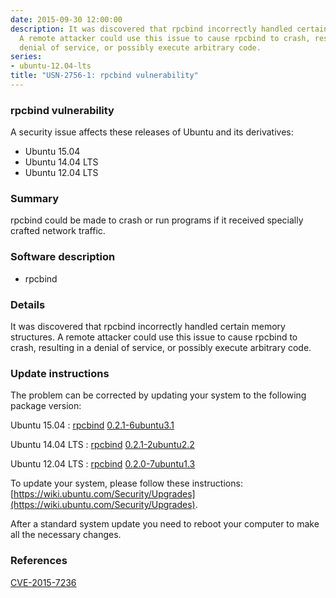```yaml
---
date: 2015-09-30 12:00:00
description: It was discovered that rpcbind incorrectly handled certain memory structures.
  A remote attacker could use this issue to cause rpcbind to crash, resulting in a
  denial of service, or possibly execute arbitrary code.
series:
- ubuntu-12.04-lts
title: "USN-2756-1: rpcbind vulnerability"
---
```


### rpcbind vulnerability

A security issue affects these releases of Ubuntu and its derivatives:

* Ubuntu 15.04
* Ubuntu 14.04 LTS
* Ubuntu 12.04 LTS

### Summary

rpcbind could be made to crash or run programs if it received specially crafted network traffic.

### Software description

* rpcbind 

### Details

It was discovered that rpcbind incorrectly handled certain memory structures. A remote attacker could use this issue to cause rpcbind to crash, resulting in a denial of service, or possibly execute arbitrary code. 

### Update instructions

The problem can be corrected by updating your system to the following package version:

Ubuntu 15.04
 : [rpcbind](https://launchpad.net/ubuntu/+source/rpcbind) <span> [0.2.1-6ubuntu3.1](https://launchpad.net/ubuntu/+source/rpcbind/0.2.1-6ubuntu3.1) </span> 

Ubuntu 14.04 LTS
 : [rpcbind](https://launchpad.net/ubuntu/+source/rpcbind) <span> [0.2.1-2ubuntu2.2](https://launchpad.net/ubuntu/+source/rpcbind/0.2.1-2ubuntu2.2) </span> 

Ubuntu 12.04 LTS
 : [rpcbind](https://launchpad.net/ubuntu/+source/rpcbind) <span> [0.2.0-7ubuntu1.3](https://launchpad.net/ubuntu/+source/rpcbind/0.2.0-7ubuntu1.3) </span> 

To update your system, please follow these instructions: [https://wiki.ubuntu.com/Security/Upgrades](https://wiki.ubuntu.com/Security/Upgrades).

After a standard system update you need to reboot your computer to make all the necessary changes. 

### References

 [CVE-2015-7236](http://people.ubuntu.com/~ubuntu-security/cve/CVE-2015-7236)
